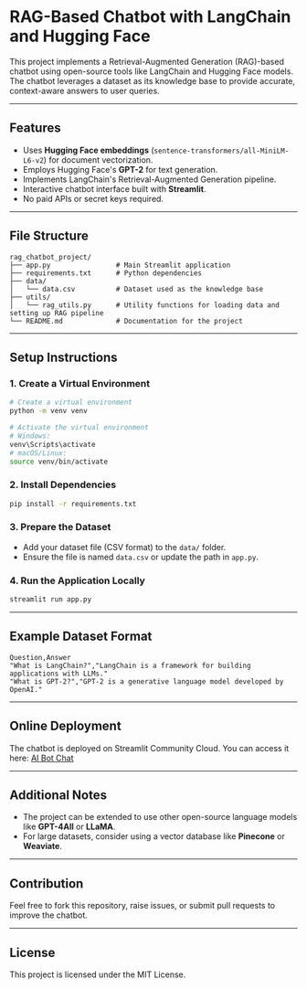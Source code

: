 # RAG-Based Chatbot with LangChain and Hugging Face

This project implements a Retrieval-Augmented Generation (RAG)-based chatbot using open-source tools like LangChain and Hugging Face models. The chatbot leverages a dataset as its knowledge base to provide accurate, context-aware answers to user queries.

---

## Features
- Uses **Hugging Face embeddings** (`sentence-transformers/all-MiniLM-L6-v2`) for document vectorization.
- Employs Hugging Face's **GPT-2** for text generation.
- Implements LangChain's Retrieval-Augmented Generation pipeline.
- Interactive chatbot interface built with **Streamlit**.
- No paid APIs or secret keys required.

---

## File Structure
```
rag_chatbot_project/
├── app.py                # Main Streamlit application
├── requirements.txt      # Python dependencies
├── data/
│   └── data.csv          # Dataset used as the knowledge base
├── utils/
│   └── rag_utils.py      # Utility functions for loading data and setting up RAG pipeline
└── README.md             # Documentation for the project
```

---

## Setup Instructions

### 1. Create a Virtual Environment
```bash
# Create a virtual environment
python -m venv venv

# Activate the virtual environment
# Windows:
venv\Scripts\activate
# macOS/Linux:
source venv/bin/activate
```

### 2. Install Dependencies
```bash
pip install -r requirements.txt
```

### 3. Prepare the Dataset
- Add your dataset file (CSV format) to the `data/` folder.
- Ensure the file is named `data.csv` or update the path in `app.py`.

### 4. Run the Application Locally
```bash
streamlit run app.py
```

---

## Example Dataset Format
```csv
Question,Answer
"What is LangChain?","LangChain is a framework for building applications with LLMs."
"What is GPT-2?","GPT-2 is a generative language model developed by OpenAI."
```

---

## Online Deployment
The chatbot is deployed on Streamlit Community Cloud. You can access it here: [AI Bot Chat](https://aibotchat.streamlit.app/)

---

## Additional Notes
- The project can be extended to use other open-source language models like **GPT-4All** or **LLaMA**.
- For large datasets, consider using a vector database like **Pinecone** or **Weaviate**.

---

## Contribution
Feel free to fork this repository, raise issues, or submit pull requests to improve the chatbot.

---

## License
This project is licensed under the MIT License.
